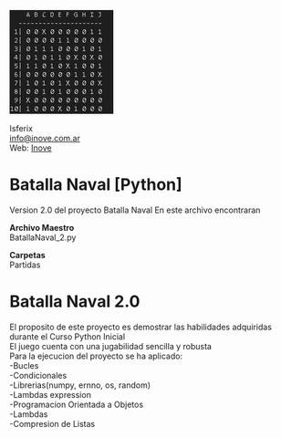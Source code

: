 ![banner](/ilustracion.jpg)

Isferix\
info@inove.com.ar\
Web: [Inove](http://inove.com.ar)

# Batalla Naval [Python]
Version 2.0 del proyecto Batalla Naval
En este archivo encontraran

__Archivo Maestro__\
BatallaNaval_2.py

__Carpetas__\
Partidas



# Batalla Naval 2.0
El proposito de este proyecto es demostrar las habilidades adquiridas durante el Curso Python Inicial \
El juego cuenta con una jugabilidad sencilla y robusta \
Para la ejecucion del proyecto se ha aplicado: \
  -Bucles \
  -Condicionales \
  -Librerias(numpy, ernno, os, random) \
  -Lambdas expression \
  -Programacion Orientada a Objetos \
  -Lambdas \
  -Compresion de Listas
